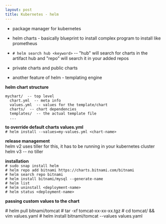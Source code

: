 ```yaml
---
layout: post
title: Kubernetes - helm
---
```


- package manager for kubernetes <br>
- helm charts - basically blueprint to install complex program to install like prometheus

- `# helm search hub <keyword>` -- "hub" will search for charts in the artifact hub and "repo" will search it in your added repos <br>
- private charts and public charts <br>
- another feature of helm - templating engine

**helm chart structure**
```
mychart/  -- top level
  chart.yml  -- meta info
  values.yml  -- values for the template/chart
  charts/  -- chart dependencies
  templates/  -- the actual template file
  ...
```

**to override default charts values.yml** <br>
`# helm install --values=my-values.yml <chart-name>`

**release management** <br>
helm v2 uses tiller for this, it has to be running in your kubernetes cluster
helm v3 -- no tiller

**installation** <br>
`# sudo snap install helm` <br>
`# helm repo add bitnami https://charts.bitnami.com/bitnami` <br>
`# helm search repo bitnami` <br>
`# helm install bitnami/mysql --generate-name` <br>
`# helm list` <br>
`# helm uninstall <deployment-name>` <br>
`# helm status <deployment-name>` 

**passing custom values to the chart**
<p># helm pull bitnami/tomcat
# tar -xf tomcat-xx-xx-xx.tgz
# cd tomcat/ && vim values.yaml
<change-the-values-you-want-or-pass-your-custom-file-directly>
# helm install <name> bitnami/tomcat --values values.yaml
</p>